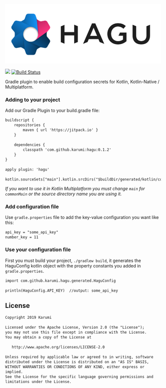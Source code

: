 <p align="center"><img src ="./pictures/hagu.png" /></p>

[![](https://jitpack.io/v/karumi/hagu.svg)](https://jitpack.io/#karumi/hagu)
[![Build Status](https://travis-ci.com/Karumi/Hagu.svg?branch=master)](https://travis-ci.com/Karumi/Hagu)

Gradle plugin to enable build configuration secrets for Kotlin, Kotlin-Native / Multiplatform.

### Adding to your project

Add our Gradle Plugin to your build.gradle file:

```
buildscript {
    repositories {
        maven { url 'https://jitpack.io' }
    }
    
    dependencies {       
        classpath 'com.github.karumi:hagu:0.1.2'
    }
}

apply plugin: 'hagu'

kotlin.sourceSets["main"].kotlin.srcDirs("$buildDir/generated/kotlin/config")
``` 

*If you want to use it in Kotlin Multiplatform you must change `main` for `commonMain` or the source directory name you are using it.*  

### Add configuration file

Use `gradle.properties` file to add the key-value configuration you want like this:

```
api_key = "some_api_key"
number_key = 11
```

### Use your configuration file

First you must build your project, `./gradlew build`, it generates the HaguConfig kotlin object with the property constants you added in `gradle.properties`.

```
import com.github.karumi.hagu.generated.HaguConfig

println(HaguConfig.API_KEY)  //output: some_api_key
```

License
-------

    Copyright 2019 Karumi

    Licensed under the Apache License, Version 2.0 (the "License");
    you may not use this file except in compliance with the License.
    You may obtain a copy of the License at

       http://www.apache.org/licenses/LICENSE-2.0

    Unless required by applicable law or agreed to in writing, software
    distributed under the License is distributed on an "AS IS" BASIS,
    WITHOUT WARRANTIES OR CONDITIONS OF ANY KIND, either express or implied.
    See the License for the specific language governing permissions and
    limitations under the License.
